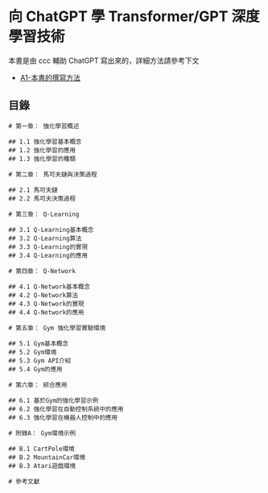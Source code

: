 向 ChatGPT 學 Transformer/GPT 深度學習技術
==========================================

本書是由 ccc 輔助 ChatGPT 寫出來的，詳細方法請參考下文

* [A1-本書的撰寫方法](A1-本書的撰寫方法.md)

## 目錄

```
# 第一章： 強化學習概述

## 1.1 強化學習基本概念
## 1.2 強化學習的應用
## 1.3 強化學習的種類

# 第二章： 馬可夫鏈與決策過程

## 2.1 馬可夫鏈
## 2.2 馬可夫決策過程

# 第三章： Q-Learning

## 3.1 Q-Learning基本概念
## 3.2 Q-Learning算法
## 3.3 Q-Learning的實現
## 3.4 Q-Learning的應用

# 第四章： Q-Network

## 4.1 Q-Network基本概念
## 4.2 Q-Network算法
## 4.3 Q-Network的實現
## 4.4 Q-Network的應用

# 第五章： Gym 強化學習實驗環境

## 5.1 Gym基本概念
## 5.2 Gym環境
## 5.3 Gym API介紹
## 5.4 Gym的應用

# 第六章： 綜合應用

## 6.1 基於Gym的強化學習示例
## 6.2 強化學習在自動控制系統中的應用
## 6.3 強化學習在機器人控制中的應用

# 附錄A： Gym環境示例

## B.1 CartPole環境
## B.2 MountainCar環境
## B.3 Atari遊戲環境

# 參考文獻
```
